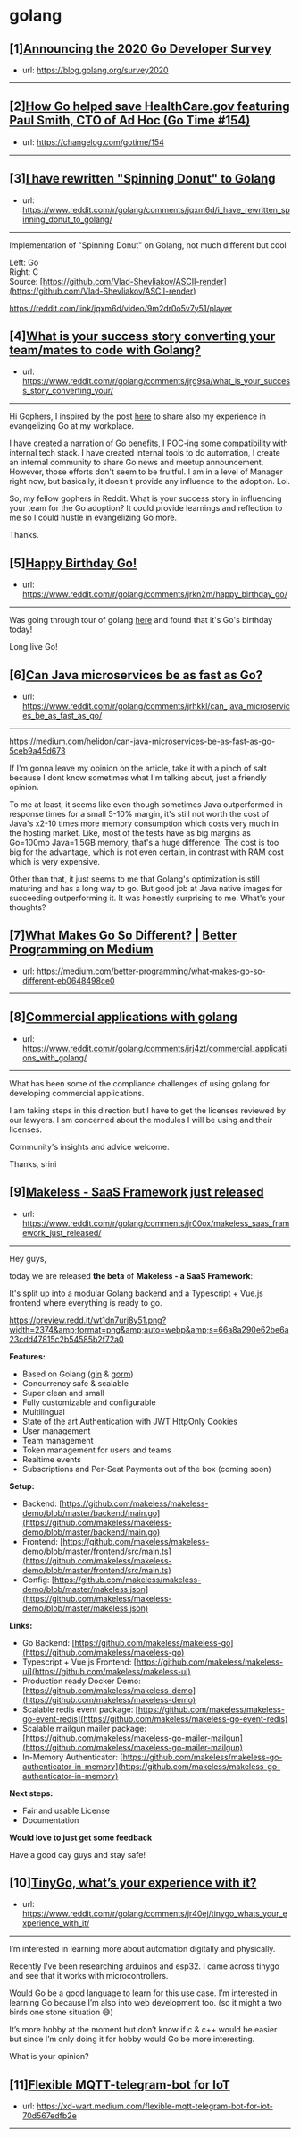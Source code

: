 # golang
## [1][Announcing the 2020 Go Developer Survey](https://www.reddit.com/r/golang/comments/jeuosg/announcing_the_2020_go_developer_survey/)
- url: https://blog.golang.org/survey2020
---

## [2][How Go helped save HealthCare.gov featuring Paul Smith, CTO of Ad Hoc (Go Time #154)](https://www.reddit.com/r/golang/comments/jr7fp0/how_go_helped_save_healthcaregov_featuring_paul/)
- url: https://changelog.com/gotime/154
---

## [3][I have rewritten "Spinning Donut" to Golang](https://www.reddit.com/r/golang/comments/jqxm6d/i_have_rewritten_spinning_donut_to_golang/)
- url: https://www.reddit.com/r/golang/comments/jqxm6d/i_have_rewritten_spinning_donut_to_golang/
---
Implementation of "Spinning Donut" on Golang, not much different but cool

Left: Go  
Right: C  
Source: [https://github.com/Vlad-Shevliakov/ASCII-render](https://github.com/Vlad-Shevliakov/ASCII-render)

https://reddit.com/link/jqxm6d/video/9m2dr0o5v7y51/player
## [4][What is your success story converting your team/mates to code with Golang?](https://www.reddit.com/r/golang/comments/jrg9sa/what_is_your_success_story_converting_your/)
- url: https://www.reddit.com/r/golang/comments/jrg9sa/what_is_your_success_story_converting_your/
---
Hi Gophers, I inspired by the post [here](https://www.reddit.com/r/golang/comments/jnhzm5/today_i_presented_go_to_my_team/) to share also my experience in evangelizing Go at my workplace.

I have created a narration of Go benefits, I POC-ing some compatibility with internal tech stack. I have created internal tools to do automation, I create an internal community to share Go news and meetup announcement. However, those efforts don't seem to be fruitful. I am in a level of Manager right now, but basically, it doesn't provide any influence to the adoption. Lol.

So, my fellow gophers in Reddit. What is your success story in influencing your team for the Go adoption? It could provide learnings and reflection to me so I could hustle in evangelizing Go more.

Thanks.
## [5][Happy Birthday Go!](https://www.reddit.com/r/golang/comments/jrkn2m/happy_birthday_go/)
- url: https://www.reddit.com/r/golang/comments/jrkn2m/happy_birthday_go/
---
Was going through tour of golang  [here](https://tour.golang.org/welcome/4) and found that it's Go's birthday today!

Long live Go!
## [6][Can Java microservices be as fast as Go?](https://www.reddit.com/r/golang/comments/jrhkkl/can_java_microservices_be_as_fast_as_go/)
- url: https://www.reddit.com/r/golang/comments/jrhkkl/can_java_microservices_be_as_fast_as_go/
---
https://medium.com/helidon/can-java-microservices-be-as-fast-as-go-5ceb9a45d673

If I'm gonna leave my opinion on the article, take it with a pinch of salt because I dont know sometimes what I'm talking about, just a friendly opinion.

To me at least, it seems like even though sometimes Java outperformed in response times for a small 5-10% margin, it's still not worth the cost of Java's x2-10 times more memory consumption which costs very much in the hosting market. Like, most of the tests have as big margins as Go=100mb Java=1.5GB memory, that's a huge difference. The cost is too big for the advantage, which is not even certain, in contrast with RAM cost which is very expensive.

Other than that, it just seems to me that Golang's optimization is still maturing and has a long way to go. But good job at Java native images for succeeding outperforming it. It was honestly surprising to me.
What's your thoughts?
## [7][What Makes Go So Different? | Better Programming on Medium](https://www.reddit.com/r/golang/comments/jrdher/what_makes_go_so_different_better_programming_on/)
- url: https://medium.com/better-programming/what-makes-go-so-different-eb0648498ce0
---

## [8][Commercial applications with golang](https://www.reddit.com/r/golang/comments/jrj4zt/commercial_applications_with_golang/)
- url: https://www.reddit.com/r/golang/comments/jrj4zt/commercial_applications_with_golang/
---
What has been some of the compliance challenges of using golang for developing commercial applications.

I am taking steps in this direction but I have to get the licenses reviewed by our lawyers. I am concerned about the modules I will be using and their licenses. 

Community's insights and advice welcome.

Thanks, srini
## [9][Makeless - SaaS Framework just released](https://www.reddit.com/r/golang/comments/jr00ox/makeless_saas_framework_just_released/)
- url: https://www.reddit.com/r/golang/comments/jr00ox/makeless_saas_framework_just_released/
---
Hey guys,

today we are released **the beta** of **Makeless - a SaaS Framework**:

It's split up into a modular Golang backend and a Typescript + Vue.js frontend where everything is ready to go.

https://preview.redd.it/wt1dn7urj8y51.png?width=2374&amp;format=png&amp;auto=webp&amp;s=66a8a290e62be6a23cdd47815c2b54585b2f72a0

**Features:**

* Based on Golang ([gin](https://github.com/gin-gonic/gin) &amp; [gorm](https://github.com/go-gorm/gorm))
* Concurrency safe &amp; scalable
* Super clean and small
* Fully customizable and configurable
* Multilingual
* State of the art Authentication with JWT HttpOnly Cookies
* User management
* Team management
* Token management for users and teams
* Realtime events
* Subscriptions and Per-Seat Payments out of the box (coming soon)

**Setup:** 

* Backend: [https://github.com/makeless/makeless-demo/blob/master/backend/main.go](https://github.com/makeless/makeless-demo/blob/master/backend/main.go)
* Frontend: [https://github.com/makeless/makeless-demo/blob/master/frontend/src/main.ts](https://github.com/makeless/makeless-demo/blob/master/frontend/src/main.ts)
* Config: [https://github.com/makeless/makeless-demo/blob/master/makeless.json](https://github.com/makeless/makeless-demo/blob/master/makeless.json)

**Links:** 

* Go Backend: [https://github.com/makeless/makeless-go](https://github.com/makeless/makeless-go)
* Typescript + Vue.js Frontend: [https://github.com/makeless/makeless-ui](https://github.com/makeless/makeless-ui)
* Production ready Docker Demo: [https://github.com/makeless/makeless-demo](https://github.com/makeless/makeless-demo)
* Scalable redis event package: [https://github.com/makeless/makeless-go-event-redis](https://github.com/makeless/makeless-go-event-redis)
* Scalable mailgun mailer package: [https://github.com/makeless/makeless-go-mailer-mailgun](https://github.com/makeless/makeless-go-mailer-mailgun)
* In-Memory Authenticator: [https://github.com/makeless/makeless-go-authenticator-in-memory](https://github.com/makeless/makeless-go-authenticator-in-memory) 

**Next steps:**  


* Fair and usable License
* Documentation

**Would love to just get some feedback**

Have a good day guys and stay safe!
## [10][TinyGo, what’s your experience with it?](https://www.reddit.com/r/golang/comments/jr40ej/tinygo_whats_your_experience_with_it/)
- url: https://www.reddit.com/r/golang/comments/jr40ej/tinygo_whats_your_experience_with_it/
---
I’m interested in learning more about automation  digitally and physically. 

Recently I’ve been researching arduinos and esp32. I came across tinygo and see that it works with microcontrollers.

Would Go be a good language to learn for this use case. I’m interested in learning Go because I’m also into web development too. (so it might a two birds one stone situation 😅)

It’s more hobby at the moment but don’t know if c &amp; c++ would be easier but since I’m only doing it for hobby would Go be more interesting. 

What is your opinion?
## [11][Flexible MQTT-telegram-bot for IoT](https://www.reddit.com/r/golang/comments/jr6fls/flexible_mqtttelegrambot_for_iot/)
- url: https://xd-wart.medium.com/flexible-mqtt-telegram-bot-for-iot-70d567edfb2e
---

